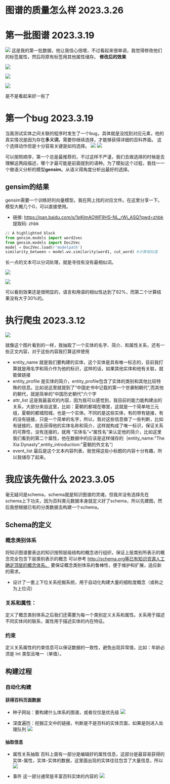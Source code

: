 # 图谱的质量怎么样 2023.3.26





# 第一批图谱 2023.3.19
![](img/10.jpeg)
这是我的第一批数据，他让我信心倍增，不过看起来很单调，我觉得修改他们的标签属性，然后将原有标签用其他属性储存。
**修改后的效果**

![](img/11.jpeg)

![](img/12.jpeg)

![](img/13.jpg)

是不是看起来好一些了


# 第一个bug 2023.3.19
当我测试实体之间关联的程序时发生了一个bug，具体就是没找到对应元素，他的真实情况是因为存在**多义词**，需要你继续选择，才能够获得详细的百科界面。
这个选择动作但是十分容易关键是如何选择。
![](img/6.jpg)
![](img/7.jpeg)

可以按照顺序，第一个总是最推荐的，不过这样不严谨，我们去做选择的时候是去理解这两段描述，哪个才最可能是前面提到的语种。为了模拟这个过程，我找一一个做语义分析的模型**gensim**。从语义得角度分析出最好的选择。
## gensim的结果
gensim需要一个训练好的向量模型。我在网上找的对应文件。在这里分享一下。模型大概几个G，可以直接使用。
 - 链接: https://pan.baidu.com/s/1pKImAOWF9HS-NL_rWj_ASQ?pwd=zhbk 提取码: zhbk 
```python
// A highlighted block
from gensim.models import word2vec
from gensim.models import Doc2Vec
model = Doc2Vec.load(r'modelpath')
similarity_between = model.wv.similarity(word1, cut_word) #计算相似值
```
长一点的文本可以分词处理，就是寻找有没有最相似词。

![](img/8.jpeg)

![](img/9.jpeg)

可以看到效果还是很明显的，语言和用语的相似性达到了82%，而第二个计算结果没有大于30%的。


# 执行爬虫  2023.3.12
![](img/5.jpg)

就像这个图片看到的一样，我抽取了一个实体的名字、简介、和属性关系，还有一些正文内容，对于这些内容我打算这样使用
- entity_name 就是我们要构建的实体，这个实体是具有唯一标志的，目前我打算就是用名字和简介作为他的标识，这样的话，如果其他实体和他有关联，就能做链接
- entity_profile 是实体的简介，entity_profile包含了实体的类别和其他比较特殊的信息。比如说这里就提到了“中国史书中记载的第一个世袭制朝代”,而其他的朝代，就是简单的“中国历史朝代”六个字
- attr_list 这是我最喜欢的内容，因为我可以感觉到，我目前的能力能构建出的关系，大部分来自这里，比如：夏朝的都城在哪里，这就是一个简单地三元组，夏朝的都城阳城，也是一个实体。不同的是这些实体，有的带有链接，有的没有链接，只是一个简单的名字，所以，我对这些信息做了一些判断，比如有链接的，就去获得他的实体名称和简介，这样就构成了唯一标识，保证关系的可靠性，没有连接的，就用 “实体名”+“属性名”来认定他的简介，比如这里我们看到的第二个属性，他在数据中的应该是这样储存的｛entity_name:"The Xia Dynasty",entity_introduction:"夏朝的外文名"｝
- event_list 最后是这个文本内容列表，我觉得这些小标题的内容十分有趣，所以我储存了起来。 

# 我应该先做什么   2023.3.05
毫无疑问是schema，schema就是知识图谱的灵魂，但我并没有选择先在schema上下功夫，因为百科类元数据本身就定义好了schema，所以先建图，然后我想根据已有的分类数据去构建一个schema。

## Schema的定义
### 概念类别体系
将知识图谱要表达的知识按照层级结构的概念进行组织，保证上层类别所表示的概念完全包含下层类别表示的概念
可以参考 http://schema.org等已有知识资源人工确定顶层的概念体系。
要保证概念类别体系的鲁棒性，便于维护和扩展，适应新的需求。
- 设计了一套上下位关系挖掘系统，用于自动化构建大量的细粒度概念（或称之为上位词）
### 关系和属性：
定义了概念类别体系之后我们还需要为每一个类别定义关系和属性。关系用于描述不同实体间的联系，属性用于描述实体的内在特征。
### 约束
定义关系属性的约束信息可以保证数据的一致性，避免出现异常值，比如：年龄必须是 Int 类型且唯一（单值）。

## 构建过程
### 自动化构建
#### 获得百科页面数据
 - 种子网站：要构建什么体系的图谱，或者仅仅是优先级
![](img/1.jpeg)

 - 深度遍历：挖掘正文中的链接，判断是不是百科的实体页面，如果是则进入处理队列
![](img/2.jpeg)

#### 抽取信息
 - 属性关系抽取
 百科上面有一部分是编辑好的属性信息，这部分是最容易获得的实体-属性，实体-实体的数据，这里面出现的实体往往包含了大量信息，所以
![](img/3.jpg)

 - 事件
 这一部分通常是丰富百科实体的内容的
![](img/4.jpg)
